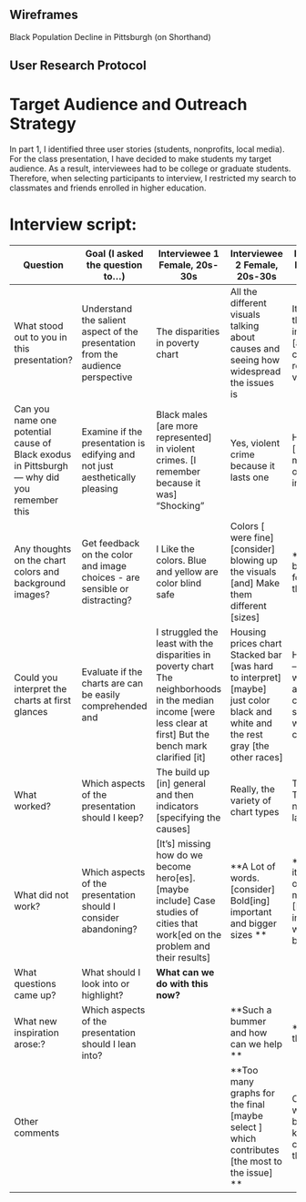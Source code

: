 ## Wireframes 
Black Population Decline in Pittsburgh (on Shorthand)


## User Research Protocol 
# Target Audience and Outreach Strategy

In part 1, I identified three user stories (students, nonprofits, local media). For the class presentation, I have decided to make students my target audience. As a result, interviewees had to be college or graduate students. Therefore,  when selecting participants to interview, I restricted my search to classmates and friends enrolled in higher education. 

# Interview script: 
| Question                                                                                    | Goal (I asked the question to…)                                                  | Interviewee 1  Female, 20s-30s                                                                                                                                      | Interviewee 2 Female, 20s-30s                                                                                                        | Interviewee 3 Female, 20s-30s                                                                                |
|---------------------------------------------------------------------------------------------|----------------------------------------------------------------------------------|---------------------------------------------------------------------------------------------------------------------------------------------------------------------|--------------------------------------------------------------------------------------------------------------------------------------|--------------------------------------------------------------------------------------------------------------|
| What stood out to you in this presentation?                                                 | Understand the salient aspect of the presentation from the audience perspective  | The disparities in poverty chart                                                                                                                                    | All the different visuals talking about causes and seeing how widespread the issues is                                               | It’s clear that things are interconnected [and there’s a] clear story regardless  of variable                |
| Can you name one potential cause of Black exodus in Pittsburgh — why did you remember this  | Examine if the presentation is edifying and not just aesthetically pleasing      | Black males [are more represented] in violent crimes. [I remember because it was] “Shocking”                                                                        | Yes, violent crime because it lasts one                                                                                              | Housing prices [ stood out to me because of] my own interest                                                 |
| Any thoughts on the chart colors and background images?                                     | Get feedback on the color and image choices - are sensible or distracting?       | I Like the colors.  Blue and yellow are  color blind safe                                                                                                           | Colors [ were fine]  [consider] blowing  up the visuals [and] Make  them different [sizes]                                           | **They are bright colors for a somber the topic **                                                           |
| Could you interpret the charts at first glances                                             | Evaluate if the charts are can be easily comprehended and                        | I struggled the least  with the disparities in poverty chart  The neighborhoods in the median income [were less clear at first] But the bench mark clarified [it]   | Housing prices chart Stacked bar [was hard to interpret]  [maybe]  just color black and white and the rest gray [the other races]    | Housing prices – not sure what  colors are [ and not] clear [on the] sizes.   Not sure what i was comparing  |
| What worked?                                                                                | Which aspects of the presentation should I keep?                                 | The build up  [in] general and then indicators [specifying the causes]                                                                                              | Really, the variety of chart types                                                                                                   | The headings.  The order. The narrative layout.                                                              |
| What did not work?                                                                          | Which aspects of the presentation should I consider abandoning?                  | [It’s] missing how do we become hero[es]. [maybe include] Case studies of cities that work[ed on the problem and their results]                                     | **A Lot of words.   [consider] Bold[ing]  important and bigger sizes **                                                              | **Why [does] it matter? [It’s obvious but make it clear] [Maybe include that why] in the beginning **        |
| What questions came up?                                                                     | What  should I look into or highlight?                                           | **What can we do with this now?**                                                                                                                                   |                                                                                                                                      |                                                                                                              |
| What new inspiration arose:?                                                                | Which aspects of the presentation should I lean into?                            |                                                                                                                                                                     | **Such a bummer and how can we help **                                                                                               | **Where are they going? **                                                                                   |
| Other comments                                                                              |                                                                                  |                                                                                                                                                                     | **Too many graphs for the final [maybe select ] which contributes [the most to the issue] **                                         | Colors for white  and black [and keep it consistent throughout]                                              |
